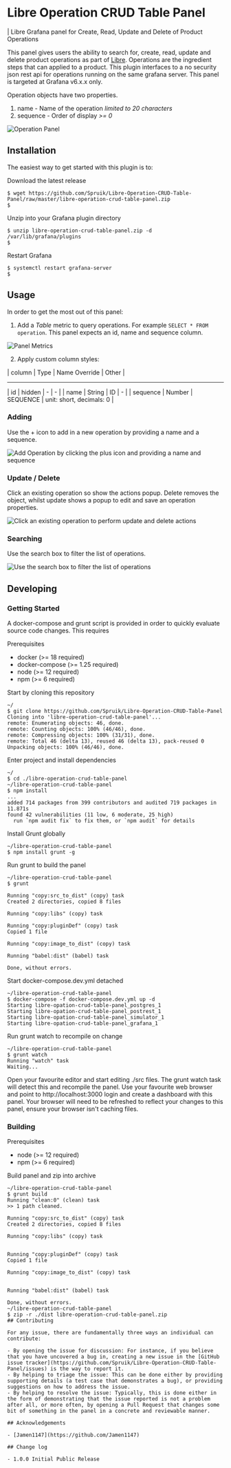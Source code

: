 # Libre Operation CRUD Table Panel

| Libre Grafana panel for Create, Read, Update and Delete of Product Operations

This panel gives users the ability to search for, create, read, update and delete product operations as part of [Libre](https://github.com/Spruik/libre-grafana). Operations are the ingredient steps that can applied to a product. This plugin interfaces to a no security json rest api for operations running on the same grafana server. This panel is targeted at Grafana v6.x.x only.

Operation objects have two properties.

1. name - Name of the operation _limited to 20 characters_
2. sequence - Order of display _>= 0_

![Operation Panel](./docs/operation-crud-table-panel.png)

## Installation

The easiest way to get started with this plugin is to:

Download the latest release

  ```shell
  $ wget https://github.com/Spruik/Libre-Operation-CRUD-Table-Panel/raw/master/libre-operation-crud-table-panel.zip
  $
  ```

Unzip into your Grafana plugin directory

```shell
$ unzip libre-operation-crud-table-panel.zip -d /var/lib/grafana/plugins
$
```

Restart Grafana

```shell
$ systemctl restart grafana-server
$
```

## Usage

In order to get the most out of this panel:

1. Add a *Table* metric to query operations. For example `SELECT * FROM operation`. This panel expects an id, name and sequence column.

![Panel Metrics](./docs/operation-crud-table-panel-metrics.png)

2. Apply custom column styles:

| column   | Type   | Name Override | Other                    |

----------------------------------------------------------------
| id       | hidden |       -       |   -                      |
| name     | String | ID            |   -                      |
| sequence | Number | SEQUENCE      | unit: short, decimals: 0 |

### Adding

Use the + icon to add in a new operation by providing a name and a sequence.

![Add Operation by clicking the plus icon and providing a name and sequence](./docs/operation-crud-table-panel-add.png)

### Update / Delete

Click an existing operation so show the actions popup. Delete removes the object, whilst update shows a popup to edit and save an operation properties.

![Click an existing operation to perform update and delete actions](./docs/operation-crud-table-panel-actions.png)

### Searching

Use the search box to filter the list of operations.

![Use the search box to filter the list of operations](./docs/operation-crud-table-panel-search.png)

## Developing

### Getting Started

A docker-compose and grunt script is provided in order to quickly evaluate source code changes. This requires

Prerequisites

- docker (>= 18 required)
- docker-compose (>= 1.25 required)
- node (>= 12 required)
- npm (>= 6 required)

Start by cloning this repository

```shell
~/
$ git clone https://github.com/Spruik/Libre-Operation-CRUD-Table-Panel
Cloning into 'libre-operation-crud-table-panel'...
remote: Enumerating objects: 46, done.
remote: Counting objects: 100% (46/46), done.
remote: Compressing objects: 100% (31/31), done.
remote: Total 46 (delta 13), reused 46 (delta 13), pack-reused 0
Unpacking objects: 100% (46/46), done.
```

Enter project and install dependencies

```shell
~/
$ cd ./libre-operation-crud-table-panel
~/libre-operation-crud-table-panel
$ npm install
...
added 714 packages from 399 contributors and audited 719 packages in 11.871s
found 42 vulnerabilities (11 low, 6 moderate, 25 high)
  run `npm audit fix` to fix them, or `npm audit` for details
```

Install Grunt globally

```shell
~/libre-operation-crud-table-panel
$ npm install grunt -g
```

Run grunt to build the panel

```shell
~/libre-operation-crud-table-panel
$ grunt

Running "copy:src_to_dist" (copy) task
Created 2 directories, copied 8 files

Running "copy:libs" (copy) task

Running "copy:pluginDef" (copy) task
Copied 1 file

Running "copy:image_to_dist" (copy) task

Running "babel:dist" (babel) task

Done, without errors.

```

Start docker-compose.dev.yml detached

```shell
~/libre-operation-crud-table-panel
$ docker-compose -f docker-compose.dev.yml up -d
Starting libre-opation-crud-table-panel_postgres_1
Starting libre-opation-crud-table-panel_postrest_1
Starting libre-opation-crud-table-panel_simulator_1
Starting libre-opation-crud-table-panel_grafana_1
```

Run grunt watch to recompile on change

```shell
~/libre-operation-crud-table-panel
$ grunt watch
Running "watch" task
Waiting...
```

Open your favourite editor and start editing ./src files. The grunt watch task will detect this and recompile the panel. Use your favourite web browser and point to http://localhost:3000 login and create a dashboard with this panel. Your browser will need to be refreshed to reflect your changes to this panel, ensure your browser isn't caching files.

### Building

Prerequisites

- node (>= 12 required)
- npm (>= 6 required)

Build panel and zip into archive

```shell 
~/libre-operation-crud-table-panel
$ grunt build
Running "clean:0" (clean) task
>> 1 path cleaned.

Running "copy:src_to_dist" (copy) task
Created 2 directories, copied 8 files

Running "copy:libs" (copy) task


Running "copy:pluginDef" (copy) task
Copied 1 file

Running "copy:image_to_dist" (copy) task


Running "babel:dist" (babel) task

Done, without errors.
~/libre-operation-crud-table-panel
$ zip -r ./dist libre-operation-crud-table-panel.zip
## Contributing

For any issue, there are fundamentally three ways an individual can contribute:

- By opening the issue for discussion: For instance, if you believe that you have uncovered a bug in, creating a new issue in the [GitHub issue tracker](https://github.com/Spruik/Libre-Operation-CRUD-Table-Panel/issues) is the way to report it.
- By helping to triage the issue: This can be done either by providing supporting details (a test case that demonstrates a bug), or providing suggestions on how to address the issue.
- By helping to resolve the issue: Typically, this is done either in the form of demonstrating that the issue reported is not a problem after all, or more often, by opening a Pull Request that changes some bit of something in the panel in a concrete and reviewable manner.

## Acknowledgements

- [Jamen1147](https://github.com/Jamen1147)

## Change log

- 1.0.0 Initial Public Release
